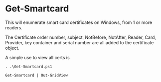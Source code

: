# Get-Smartcard

This will enumerate smart card certificates on Windows, from 1 or more readers.

The Certificate order number, subject, NotBefore, NotAfter, Reader, Card, Provider, key container and serial number are all added to the certificate object. 

A simple use to view all certs is

```
. .\Get-Smartcard.ps1

Get-Smartcard | Out-GridView
```
